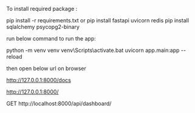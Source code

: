 To install required package :

pip install -r requirements.txt
or
pip install fastapi uvicorn redis
pip install sqlalchemy psycopg2-binary


run below command to run the app:

python -m venv venv
venv\Scripts\activate.bat
uvicorn app.main:app --reload   


then open below url on browser

http://127.0.0.1:8000/docs

http://127.0.0.1:8000/


GET http://localhost:8000/api/dashboard/
